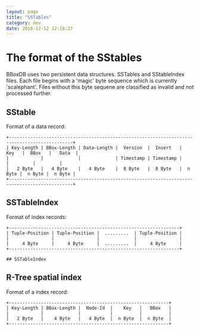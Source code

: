 ```yaml
---
layout: page
title: "SSTables"
category: dev
date: 2016-12-12 12:18:27
---
```


# The format of the SStables

BBoxDB uses two persistent data structures. SSTables and SStableIndex files. Each file begins with a 'magic' byte sequence which is currently 'scalephant'. Files without this byte sequene are classified as invalid and not processed further.

## SStable

Format of a data record:

	+----------------------------------------------------------------------------------------------+
	| Key-Length | BBox-Length | Data-Length |  Version  |  Insert   |   Key   |  BBox   |   Data  |
	|            |             |             | Timestamp | Timestamp |         |         |         |
	|   2 Byte   |   4 Byte    |   4 Byte    |  8 Byte   |  8 Byte   |  n Byte |  n Byte |  n Byte |
	+----------------------------------------------------------------------------------------------+
	 
## SSTableIndex

Format of index records:

	+----------------------------------------------------------------+
	| Tuple-Position | Tuple-Position |  .........  | Tuple-Position |
	|                |                |             |                |
	|     4 Byte     |     4 Byte     |  .........  |     4 Byte     |
	+----------------------------------------------------------------+

	## SSTableIndex


## R-Tree spatial index

Format of a index record:

	+------------------------------------------------------------+
	| Key-Length | BBox-Length |  Node-Id  |    Key   |   BBox   |
	|            |             |           |          |          |
	|   2 Byte   |    4 Byte   |   4 Byte  |  n Byte  |  n Byte  |
	+------------------------------------------------------------+
	 